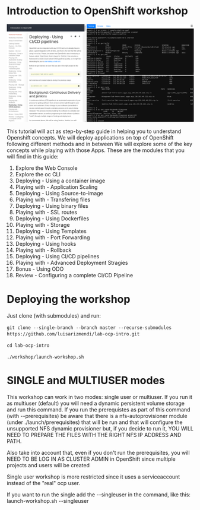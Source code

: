 Introduction to OpenShift workshop
=====================

![Show Workshop](workshop/content/images/show-workshop.png)

This tutorial will act as step-by-step guide in helping you to understand Openshift concepts. We will deploy applications on top of OpenShift following different methods and in between We will explore some of the key concepts while playing with those Apps. These are the modules that you will find in this guide:


<ol>
<li>Explore the Web Console</li>
<li>Explore the oc CLI</li>
<li>Deploying - Using a container image</li>
<li>Playing with - Application Scaling</li>
<li>Deploying - Using Source-to-image </li>
<li>Playing with - Transfering files</li>
<li>Deploying - Using binary files</li>
<li>Playing with - SSL routes</li>
<li>Deploying - Using Dockerfiles</li>
<li>Playing with - Storage</li>
<li>Deploying - Using Templates</li>
<li>Playing with - Port Forwarding </li>
<li>Deploying - Using hooks</li>
<li>Playing with - Rollback</li>
<li>Deploying - Using CI/CD pipelines</li>
<li>Playing with - Advanced Deployment Stragies</li>
<li>Bonus - Using ODO</li>
<li>Review - Configuring a complete CI/CD Pipeline</li>
</ol>



Deploying the workshop
=====================

Just clone (with submodules) and run:

`git clone --single-branch --branch master --recurse-submodules https://github.com/luisarizmendi/lab-ocp-intro.git`

`cd lab-ocp-intro`

`./workshop/launch-workshop.sh`







SINGLE and MULTIUSER modes
=====================

This workshop can work in two modes: single user or multiuser. If you run it as multiuser (default) you will need a dynamic persistent volume storage and run this command. If you run the prerequistes as part of this command (with --prerequisites) be aware that there is a nfs-autoprovisioner module (under ./launch/prerequisites) that will be run and that will configure the unsupported NFS dynamic provisioner but, if you decide to run it, YOU WILL NEED TO PREPARE THE FILES WITH THE RIGHT NFS IP ADDRESS AND PATH.

Also take into account that, even if you don't run the prerequisites, you will NEED TO BE LOG IN AS CLUSTER ADMIN in OpenShift since multiple projects and users will be created

Single user workshop is more restricted since it uses a serviceaccount instead of the "real" ocp user.

If you want to run the single add the --singleuser in the command, like this: launch-workshop.sh --singleuser
